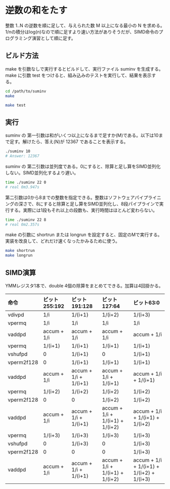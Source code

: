 # 逆数の和をたす

整数 1..N の逆数を順に足して、与えられた数 M 以上になる最小の N を求める。 1/nの積分はlog(n)なので順に足すより速い方法がありそうだが、SIMD命令のプログラミング演習として順に足す。

## ビルド方法

make を引数なしで実行するとビルドして、実行ファイル suminv を生成する。 make に引数 test をつけると、組み込みのテストを実行して、結果を表示する。

```bash
cd /path/to/suminv
make
```

```bash
make test
```

## 実行

suminv の 第一引数は和がいくつ以上になるまで足すか(M)である。以下は10まで足す。解けたら、答え(N)が 12367 であることを表示する。

```bash
./suminv 10
# Answer: 12367
```

suminv の 第二引数は並列度である。0にすると、除算と足し算をSIMD並列化しない。SIMD並列化するより遅い。

```bash
time ./suminv 22 0
# real 0m3.947s
```

第二引数は0から8までの整数を指定できる。整数はソフトウェアパイプライニングの深さで、8にすると除算と足し算をSIMD並列化し、8段パイプラインで実行する。実際には1段もそれ以上の段数も、実行時間はほとんど変わらない。

```bash
time ./suminv 22 8
# real 0m2.357s
```

make の引数に shortrun または longrun を設定すると、固定のMで実行する。実装を改良して、どれだけ速くなったかみるために使う。

```bash
make shortrun
make longrun
```

## SIMD演算

YMMレジスタ1本で、double 4個の除算をまとめてできる。加算は4回掛かる。

|命令|ビット255:192|ビット191:128|ビット127:64|ビット63:0|
|:------|:------|:------|:------|:------|
|vdivpd|1/i|1/(i+1)|1/(i+2)|1/(i+3)|
|vpermq|1/i|1/i|1/i|1/i|
|vaddpd|accum + 1/i|accum + 1/i|accum + 1/i|accum + 1/i|
|vpermq|1/(i+1)|1/(i+1)|1/(i+1)|1/(i+1)|
|vshufpd|0|1/(i+1)|0|1/(i+1)|
|vperm2f128|0|1/(i+1)|1/(i+1)|1/(i+1)|
|vaddpd|accum + 1/i|accum + 1/i + 1/(i+1)|accum + 1/i + 1/(i+1)|accum + 1/i + 1/(i+1)|
|vpermq|1/(i+2)|1/(i+2)|1/(i+2)|1/(i+2)|
|vperm2f128|0|0|1/(i+2)|1/(i+2)|
|vaddpd|accum + 1/i|accum + 1/i + 1/(i+1)|accum + 1/i + 1/(i+1) + 1/(i+2)|accum + 1/i + 1/(i+1) + 1/(i+2)|
|vpermq|1/(i+3)|1/(i+3)|1/(i+3)|1/(i+3)|
|vshufpd|0|1/(i+3)|0|1/(i+3)|
|vperm2f128|0|0|0|1/(i+3)|
|vaddpd|accum + 1/i|accum + 1/i + 1/(i+1)|accum + 1/i + 1/(i+1) + 1/(i+2)|accum + 1/i + 1/(i+1) + 1/(i+2) + 1/(i+3)|
